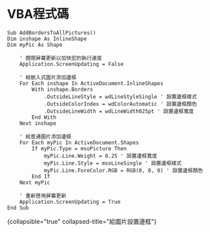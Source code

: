 # VBA程式碼

<primary-label ref="vba"/>
<secondary-label ref="2024.09.25"/>
<secondary-label ref="beta"/>
<secondary-label ref="experimental"/>

```VB
Sub AddBordersToAllPictures()
Dim inshape As InlineShape
Dim myPic As Shape

    ' 關閉屏幕更新以加快宏的執行速度
    Application.ScreenUpdating = False

    ' 給嵌入式圖片添加邊框
    For Each inshape In ActiveDocument.InlineShapes
        With inshape.Borders
            .OutsideLineStyle = wdLineStyleSingle ' 設置邊框樣式
            .OutsideColorIndex = wdColorAutomatic ' 設置邊框顏色
            .OutsideLineWidth = wdLineWidth025pt ' 設置邊框寬度
        End With
    Next inshape

    ' 給普通圖片添加邊框
    For Each myPic In ActiveDocument.Shapes
        If myPic.Type = msoPicture Then
            myPic.Line.Weight = 0.25 ' 設置邊框寬度
            myPic.Line.Style = msoLineSingle ' 設置邊框樣式
            myPic.Line.ForeColor.RGB = RGB(0, 0, 0) ' 設置邊框顏色
        End If
    Next myPic

    ' 重新啓用屏幕更新
    Application.ScreenUpdating = True
End Sub
```
{collapsible="true" collapsed-title="給圖片設置邊框"}
